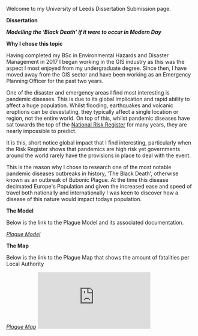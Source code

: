 Welcome to my University of Leeds Dissertation Submission page.

**Dissertation**

***Modelling the ‘Black Death’ if it were to occur in Modern Day***

**Why I chose this topic**

Having completed my BSc in Environmental Hazards and Disaster Management in 2017 I began working in the GIS industry as this was the 
aspect I most enjoyed from my undergraduate degree. 
Since then, I have  moved away from the GIS sector and have been working as an Emergency Planning Officer for the past two years.

One of the disaster and emergency areas I find most interesting is pandemic diseases. This is due to its global implication and rapid ability to affect a huge population. Whilst flooding, earthquakes and volcanic eruptions can be devestating, they typically affect a single location or region, not the entire world. 
On top of this, whilst pandemic diseases have sat towards the top of the [National Risk Register](https://assets.publishing.service.gov.uk/government/uploads/system/uploads/attachment_data/file/61934/national_risk_register.pdf) for many years, they are nearly impossible to predict.

It is this, short notice global impact that I find interesting, particularly when the Risk Register shows that pandemics are high risk yet governments around the world rarely have the provisions in place to deal with the event.

This is the reason why I chose to research one of the most notable pandemic diseases outbreaks in history, 'The Black Death', otherwise known as an outbreak of Bubonic Plague. At the time this disease decimated Europe's Population and given the increased ease and speed of travel both nationally and internationally I was keen to discover how a disease of this nature would impact todays population. 

**The Model**

Below is the link to the Plague Model and its associated documentation. 

*[Plague Model](https://daisymay55.github.io/plague_model.html)*

**The Map**

Below is the link to the Plague Map that shows the amount of fatalities per Local Authority

*[Plague Map](https://github.com/Daisymay55/Daisymay55.github.io/blob/master/Plague%20Fatality%20Map-2.pdf)*
<embed src="https://github.com/Daisymay55/Daisymay55.github.io/blob/master/Plague%20Fatality%20Map-2.pdf" type="application/pdf" />
